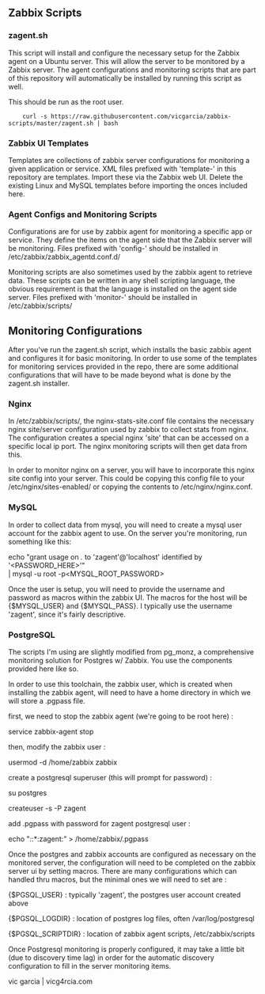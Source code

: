 ## Zabbix Scripts

### zagent.sh

This script will install and configure the necessary setup for the Zabbix
agent on a Ubuntu server.  This will allow the server to be monitored
by a Zabbix server.  The agent configurations and monitoring scripts that
are part of this repository will automatically be installed by running this
script as well.

This should be run as the root user.

```
    curl -s https://raw.githubusercontent.com/vicgarcia/zabbix-scripts/master/zagent.sh | bash
```

### Zabbix UI Templates

Templates are collections of zabbix server configurations for monitoring a
given application or service.  XML files prefixed with 'template-' in this
repository are templates.  Import these via the Zabbix web UI.  Delete the
existing Linux and MySQL templates before importing the onces included here.

### Agent Configs and Monitoring Scripts

Configurations are for use by zabbix agent for monitoring a specific app
or service.  They define the items on the agent side that the Zabbix server
will be monitoring.  Files prefixed with 'config-' should be installed in
/etc/zabbix/zabbix_agentd.conf.d/

Monitoring scripts are also sometimes used by the zabbix agent to retrieve
data.  These scripts can be written in any shell scripting language, the
obvious requirement is that the language is installed on the agent side
server.  Files prefixed with 'monitor-' should be installed in
/etc/zabbix/scripts/


## Monitoring Configurations

After you've run the zagent.sh script, which installs the basic zabbix agent and
configures it for basic monitoring. In order to use some of the templates for
monitoring services provided in the repo, there are some additional configurations
that will have to be made beyond what is done by the zagent.sh installer.

### Nginx

In /etc/zabbix/scripts/, the nginx-stats-site.conf file contains the necessary
nginx site/server configuration used by zabbix to collect stats from nginx.
The configuration creates a special nginx 'site' that can be accessed on a specific
local ip port.  The nginx monitoring scripts will then get data from this.

In order to monitor nginx on a server, you will have to incorporate this nginx
site config into your server.  This could be copying this config file to your
/etc/nginx/sites-enabled/ or copying the contents to /etc/nginx/nginx.conf.

### MySQL

In order to collect data from mysql, you will need to create a mysql user account
for the zabbix agent to use. On the server you're monitoring, run something like this:

echo "grant usage on *.* to 'zagent'@'localhost' identified by '<PASSWORD_HERE>'" \
  | mysql -u root -p<MYSQL_ROOT_PASSWORD>

Once the user is setup, you will need to provide the username and password as macros
within the zabbix UI.  The macros for the host will be {$MYSQL_USER} and {$MYSQL_PASS}.
I typically use the username 'zagent', since it's fairly descriptive.

### PostgreSQL

The scripts I'm using are slightly modified from pg_monz, a comprehensive monitoring
solution for Postgres w/ Zabbix.  You use the components provided here like so.

In order to use this toolchain, the zabbix user, which is created when installing
the zabbix agent, will need to have a home directory in which we will store a
.pgpass file.

first, we need to stop the zabbix agent (we're going to be root here) :

  service zabbix-agent stop

then, modify the zabbix user :

  usermod -d /home/zabbix zabbix

create a postgresql superuser (this will prompt for password) :

  su postgres

  createuser -s -P zagent

add .pgpass with password for zagent postgresql user :

  echo "*:*:*:zagent:<password>" > /home/zabbix/.pgpass

Once the postgres and zabbix accounts are configured as necessary on the monitored
server, the configuration will need to be completed on the zabbix server ui by
setting macros.  There are many configurations which can handled thru macros, but
the minimal ones we will need to set are :

{$PGSQL_USER} : typically 'zagent', the postgres user account created above

{$PGSQL_LOGDIR} : location of postgres log files, often /var/log/postgresql

{$PGSQL_SCRIPTDIR} : location of zabbix agent scripts, /etc/zabbix/scripts

Once Postgresql monitoring is properly configured, it may take a little bit (due
to discovery time lag) in order for the automatic discovery configuration to fill
in the server monitoring items.



vic garcia | vicg4rcia.com
